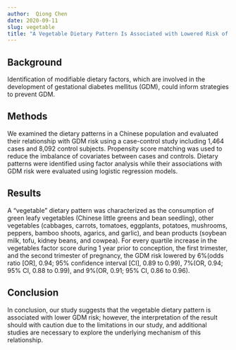 ```yaml
---
author:  Qiong Chen
date: 2020-09-11
slug: vegetable
title: "A Vegetable Dietary Pattern Is Associated with Lowered Risk of Gestational Diabetes Mellitus in Chinese Women"
---
```


## Background
Identification of modifiable dietary factors, which are involved in the development of gestational diabetes mellitus (GDM), 
could inform strategies to prevent GDM.

## Methods
We examined the dietary patterns in a Chinese population and evaluated their relationship with GDM risk using a case-control 
study including 1,464 cases and 8,092 control subjects. Propensity score matching was used to reduce the imbalance of covariates 
between cases and controls. Dietary patterns were identified using factor analysis while their associations with GDM risk were 
evaluated using logistic regression models.

## Results
A “vegetable” dietary pattern was characterized as the consumption of green leafy vegetables (Chinese little greens and bean seedling), 
other vegetables (cabbages, carrots, tomatoes, eggplants, potatoes, mushrooms, peppers, bamboo shoots, agarics, and garlic), and 
bean products (soybean milk, tofu, kidney beans, and cowpea). For every quartile increase in the vegetables factor score during 
1 year prior to conception, the first trimester, and the second trimester of pregnancy, the GDM risk lowered by 
6%(odds ratio [OR], 0.94; 95% confidence interval [CI], 0.89 to 0.99), 7%(OR, 0.94; 95% CI, 0.88 to 0.99), and 9%(OR, 0.91; 95% CI, 0.86 to 0.96).

## Conclusion
In conclusion, our study suggests that the vegetable dietary pattern is associated with lower GDM risk; 
however, the interpretation of the result should with caution due to the limitations in our study, and additional studies 
are necessary to explore the underlying mechanism of this relationship.